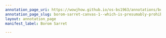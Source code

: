 ```yaml
---
annotation_page_uri: https://wowjhow.github.io/os-bs1963/annotations/borom-sarret-canvas-1--which-is-presumably-prohibited--.json
annotation_page_slug: borom-sarret-canvas-1--which-is-presumably-prohibited--
layout: annotation_page
manifest_label: Borom Sarret

---
```

